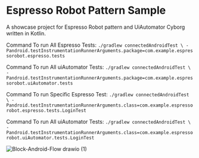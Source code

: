# Espresso Robot Pattern Sample

A showcase project for Espresso Robot pattern and UiAutomator Cyborg written in Kotlin.

Command To run All Espresso Tests: 
``
./gradlew connectedAndroidTest \
    -Pandroid.testInstrumentationRunnerArguments.package=com.example.espressorobot.espresso.tests  
``

Command To run All uiAutomator Tests:
``
./gradlew connectedAndroidTest \
    -Pandroid.testInstrumentationRunnerArguments.package=com.example.espressorobot.uiAutomator.tests  
``

Command To run Specific Espresso Test:
``
./gradlew connectedAndroidTest \
    -Pandroid.testInstrumentationRunnerArguments.class=com.example.espressorobot.espresso.tests.LoginTest  
``

Command To run All uiAutomator Tests:
``
./gradlew connectedAndroidTest \
    -Pandroid.testInstrumentationRunnerArguments.class=com.example.espressorobot.uiAutomator.tests.LoginTest  
``

![Block-Android-Flow drawio (1)](https://github.com/user-attachments/assets/ce2dbf1d-65a1-4d46-b1b7-5407ac855d9a)
